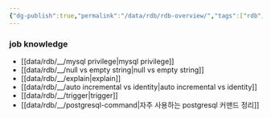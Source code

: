 ```yaml
---
{"dg-publish":true,"permalink":"/data/rdb/rdb-overview/","tags":["rdb","overview"]}
---
```



### job knowledge
- [[data/rdb/__/mysql privilege\|mysql privilege]]
- [[data/rdb/__/null vs empty string\|null vs empty string]]
- [[data/rdb/__/explain\|explain]]
- [[data/rdb/__/auto incremental vs identity\|auto incremental vs identity]]
- [[data/rdb/__/trigger\|trigger]]
- [[data/rdb/__/postgresql-command\|자주 사용하는 postgresql 커맨드 정리]]
